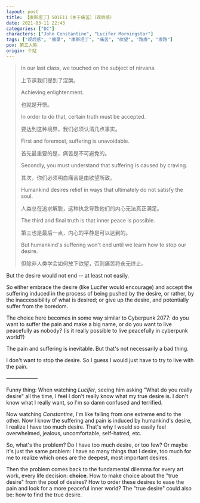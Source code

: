 ```yaml
---
layout: post
title: 【康斯坦丁】S01E11（关于痛苦）（观后感）
date: 2021-03-11 22:43
categories: ["DC"]
characters: ["John Constantine", "Lucifer Morningstar"]
tags: ["观后感", "摘录", "康斯坦丁", "痛苦", "欲望", "路康", "康路"]
pov: 第三人称
origin: 个站
---
```


> In our last class, we touched on the subject of nirvana.
>
> 上节课我们提到了涅槃。
>
> Achieving enlightenment.
>
> 也就是开悟。
>
> In order to do that, certain truth must be accepted.
>
> 要达到这种境界，我们必须认清几点事实。
>
> First and foremost, suffering is unavoidable.
>
> 首先最重要的是，痛苦是不可避免的。
>
> Secondly, you must understand that suffering is caused by craving.
>
> 其次，你们必须明白痛苦是由欲望所致。
>
> Humankind desires relief in ways that ultimately do not satisfy the soul.
>
> 人类总在追求解脱，这种执念导致他们的内心无法真正满足。
>
> The third and final truth is that inner peace is possible.
>
> 第三也是最后一点，内心的平静是可以达到的。
>
> But humankind's suffering won't end until we learn how to stop our desire.
>
> 但除非人类学会如何放下欲望，否则痛苦将永无终止。

But the desire would not end -- at least not easily.

So either embrace the desire (like Lucifer would encourage) and accept the suffering induced in the process of being pushed by the desire, or rather, by the inaccessibility of what is desired; or give up the desire, and potentially suffer from the boredom.

The choice here becomes in some way similar to Cyberpunk 2077: do you want to suffer the pain and make a big name, or do you want to live peacefully as nobody? (is it really possible to live peacefully in cyberpunk world?)

The pain and suffering is inevitable. But that's not necessarily a bad thing.

I don't want to stop the desire. So I guess I would just have to try to live with the pain.

——————

Funny thing: When watching *Lucifer*, seeing him asking "What do you really desire" all the time, I feel I don't really know what my true desire is. I don't know what I really want, so I'm so damn confused and terrified.

Now watching *Constantine*, I'm like falling from one extreme end to the other. Now I know the suffering and pain is induced by humankind's desire, I realize I have too much desire. That's why I would so easily feel overwhelmed, jealous, uncomfortable, self-hatred, etc.

So, what's the problem? Do I have too much desire, or too few? Or maybe it's just the same problem: I have so many things that I desire, too much for me to realize which ones are the deepest, most important desires.

Then the problem comes back to the fundamental dilemma for every art work, every life decision: **choice**. How to make choice about the "true desire" from the pool of desires? How to order these desires to ease the pain and look for a more peaceful inner world? The "true desire" could also be: how to find the true desire.

